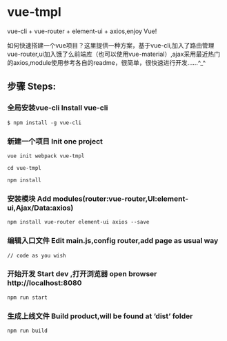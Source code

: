 # vue-tmpl
vue-cli + vue-router + element-ui + axios,enjoy Vue!

如何快速搭建一个vue项目？这里提供一种方案，基于vue-cli,加入了路由管理vue-router,ui加入饿了么前端库（也可以使用vue-material）,ajax采用最近热门的axios,module使用参考各自的readme，很简单，很快速进行开发……^_^
## 步骤 Steps:

### 全局安装vue-cli Install vue-cli
```
$ npm install -g vue-cli
```

### 新建一个项目 Init one project

```
vue init webpack vue-tmpl

cd vue-tmpl

npm install
```

### 安装模块 Add modules(router:vue-router,UI:element-ui,Ajax/Data:axios)

```
npm install vue-router element-ui axios --save
```
### 编辑入口文件 Edit main.js,config router,add page as usual way
```
// code as you wish
```
### 开始开发 Start dev ,打开浏览器 open browser http://localhost:8080

```
npm run start
```
### 生成上线文件 Build product,will be found at ‘dist’ folder
```
npm run build
```




